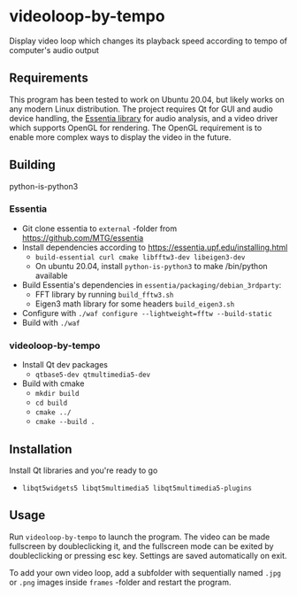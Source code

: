 # videoloop-by-tempo
Display video loop which changes its playback speed according to tempo of computer's audio output

## Requirements
This program has been tested to work on Ubuntu 20.04, but likely works on any modern Linux distribution. The project requires Qt for GUI and audio device handling, the <a href=https://essentia.upf.edu>Essentia library</a> for audio analysis, and a video driver which supports OpenGL for rendering. The OpenGL requirement is to enable more complex ways to display the video in the future.

## Building
python-is-python3

### Essentia
- Git clone essentia to `external` -folder from https://github.com/MTG/essentia
- Install dependencies according to https://essentia.upf.edu/installing.html
    - `build-essential curl cmake libfftw3-dev libeigen3-dev`
    - On ubuntu 20.04, install `python-is-python3` to make /bin/python available
- Build Essentia's dependencies in `essentia/packaging/debian_3rdparty`:
    - FFT library by running `build_fftw3.sh`
    - Eigen3 math library for some headers  `build_eigen3.sh`
- Configure with `./waf configure --lightweight=fftw --build-static`
- Build with `./waf`
### videoloop-by-tempo
- Install Qt dev packages
    - `qtbase5-dev qtmultimedia5-dev`
- Build with cmake
    - `mkdir build`
    - `cd build`
    - `cmake ../`
    - `cmake --build .`


## Installation
Install Qt libraries and you're ready to go
- `libqt5widgets5 libqt5multimedia5 libqt5multimedia5-plugins`

## Usage
Run `videoloop-by-tempo` to launch the program. The video can be made fullscreen by doubleclicking it, and the fullscreen mode can be exited by doubleclicking or pressing esc key. Settings are saved automatically on exit.

To add your own video loop, add a subfolder with sequentially named `.jpg` or `.png` images inside `frames` -folder and restart the program.